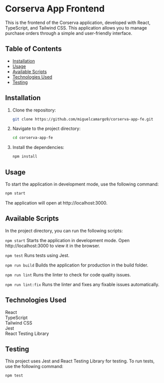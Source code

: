 # Corserva App Frontend

This is the frontend of the Corserva application, developed with React, TypeScript, and Tailwind CSS. This application allows you to manage purchase orders through a simple and user-friendly interface.

## Table of Contents

- [Installation](#installation)
- [Usage](#usage)
- [Available Scripts](#available-scripts)
- [Technologies Used](#technologies-used)
- [Testing](#testing)

## Installation

1. Clone the repository:
   ```bash
   git clone https://github.com/miguelcamargo9/corserva-app-fe.git
   ```

2. Navigate to the project directory:
    ```bash
    cd corserva-app-fe
    ```
3. Install the dependencies:
    ```bash
    npm install
    ```

## Usage
To start the application in development mode, use the following command:

```bash
npm start
```

The application will open at http://localhost:3000.

## Available Scripts
In the project directory, you can run the following scripts:

`npm start`
Starts the application in development mode. Open http://localhost:3000 to view it in the browser.

`npm test`
Runs tests using Jest.

`npm run build`
Builds the application for production in the build folder.

`npm run lint`
Runs the linter to check for code quality issues.

`npm run lint:fix`
Runs the linter and fixes any fixable issues automatically.

## Technologies Used
React  
TypeScript  
Tailwind CSS  
Jest  
React Testing Library  

## Testing
This project uses Jest and React Testing Library for testing. To run tests, use the following command:
```bash
npm test
```